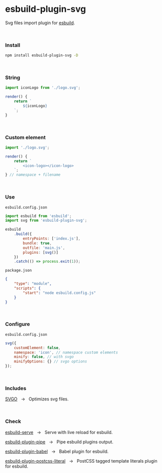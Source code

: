 <div></div>

# esbuild-plugin-svg

Svg files import plugin for [esbuild](https://github.com/evanw/esbuild).

<br>

### Install

```zsh
npm install esbuild-plugin-svg -D
```

<br>

### String

```js
import iconLogo from './logo.svg';

render() {
    return `
        ${iconLogo}
    `;
}
```

<br>

### Custom element

```js
import './logo.svg';

render() {
    return `
        <icon-logo></icon-logo>
    `;
} // namespace + filename
```

<br>

### Use

`esbuild.config.json`

```js
import esbuild from 'esbuild';
import svg from 'esbuild-plugin-svg';

esbuild
    .build({
        entryPoints: ['index.js'],
        bundle: true,
        outfile: 'main.js',
        plugins: [svg()]
    })
    .catch(() => process.exit(1));
```

`package.json`

```json
{
    "type": "module",
    "scripts": {
        "start": "node esbuild.config.js"
    }
}
```

<br>

### Configure

`esbuild.config.json`

```js
svg({
    customElement: false,
    namespace: 'icon', // namespace custom elements
    minify: false, // with svgo
    minifyOptions: {} // svgo options
});
```

<br>

### Includes

[SVGO](https://github.com/svg/svgo) &nbsp; → &nbsp; Optimizes svg files.

<br>

### Check

[esbuild-serve](https://github.com/nativew/esbuild-serve) &nbsp; → &nbsp; Serve with live reload for esbuild.

[esbuild-plugin-pipe](https://github.com/nativew/esbuild-plugin-pipe) &nbsp; → &nbsp; Pipe esbuild plugins output.

[esbuild-plugin-babel](https://github.com/nativew/esbuild-plugin-babel) &nbsp; → &nbsp; Babel plugin for esbuild.

[esbuild-plugin-postcss-literal](https://github.com/nativew/esbuild-plugin-postcss-literal) &nbsp; → &nbsp; PostCSS tagged template literals plugin for esbuild.

<br>
